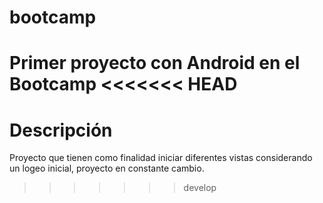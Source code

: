 # bootcamp
Primer proyecto con Android en el Bootcamp
<<<<<<< HEAD
=======

# Descripción
Proyecto que tienen como finalidad iniciar diferentes vistas considerando un logeo inicial, proyecto en constante cambio.
>>>>>>> develop
